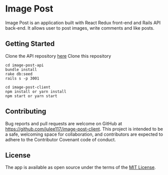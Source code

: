 # Image Post

Image Post is an application built with React Redux front-end and Rails API back-end. It allows user to post images, write comments and like posts.

## Getting Started

Clone the API repository [here](https://github.com/julee117/image-post-api)
Clone this repository

```
cd image-post-api
bundle install
rake db:seed
rails s -p 3001

cd image-post-client
npm install or yarn install
npm start or yarn start 
```

## Contributing

Bug reports and pull requests are welcome on GitHub at https://github.com/julee117/image-post-client. This project is intended to be a safe, welcoming space for collaboration, and contributors are expected to adhere to the Contributor Covenant code of conduct.

## License

The app is available as open source under the terms of the [MIT License](https://opensource.org/licenses/MIT).
